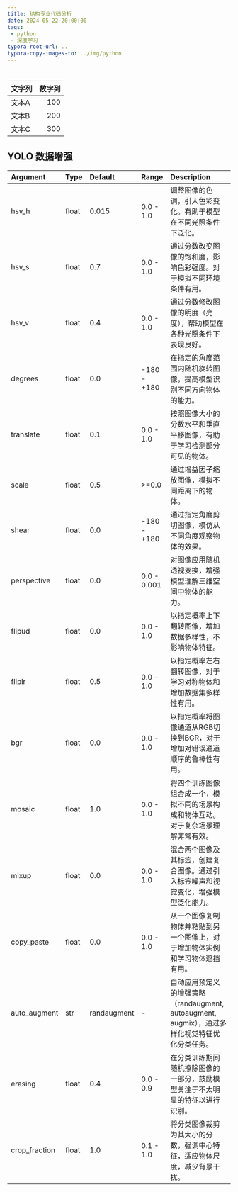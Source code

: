 ```yaml
---
title: 结构专业代码分析
date: 2024-05-22 20:00:00
tags:
 - python
 - 深度学习
typora-root-url: ..
typora-copy-images-to: ../img/python
---
```


# 

| 文字列 | 数字列 |
| :--- | ---: |
| 文本A | 100 |
| 文本B | 200 |
| 文本C | 300 |



## YOLO 数据增强

| Argument   | Type    | Default | Range       | Description                                                                             |
|:-----------|:--------|:--------|:------------|:--------------------------------------------------------------------------------------------|
| hsv_h      | float   | 0.015   | 0.0 - 1.0   | 调整图像的色调，引入色彩变化。有助于模型在不同光照条件下泛化。               |
| hsv_s      | float   | 0.7     | 0.0 - 1.0   | 通过分数改变图像的饱和度，影响色彩强度。对于模拟不同环境条件有用。                           |
| hsv_v      | float   | 0.4     | 0.0 - 1.0   | 通过分数修改图像的明度（亮度），帮助模型在各种光照条件下表现良好。                            |
| degrees    | float   | 0.0     | -180 - +180 | 在指定的角度范围内随机旋转图像，提高模型识别不同方向物体的能力。                             |
| translate  | float   | 0.1     | 0.0 - 1.0   | 按照图像大小的分数水平和垂直平移图像，有助于学习检测部分可见的物体。                          |
| scale      | float   | 0.5     | >=0.0       | 通过增益因子缩放图像，模拟不同距离下的物体。                                                 |
| shear      | float   | 0.0     | -180 - +180 | 通过指定角度剪切图像，模仿从不同角度观察物体的效果。                                         |
| perspective| float   | 0.0     | 0.0 - 0.001 | 对图像应用随机透视变换，增强模型理解三维空间中物体的能力。                                    |
| flipud     | float   | 0.0     | 0.0 - 1.0   | 以指定概率上下翻转图像，增加数据多样性，不影响物体特征。                                     |
| fliplr     | float   | 0.5     | 0.0 - 1.0   | 以指定概率左右翻转图像，对于学习对称物体和增加数据集多样性有用。                              |
| bgr        | float   | 0.0     | 0.0 - 1.0   | 以指定概率将图像通道从RGB切换到BGR，对于增加对错误通道顺序的鲁棒性有用。                     |
| mosaic     | float   | 1.0     | 0.0 - 1.0   | 将四个训练图像组合成一个，模拟不同的场景构成和物体互动。对于复杂场景理解非常有效。            |
| mixup      | float   | 0.0     | 0.0 - 1.0   | 混合两个图像及其标签，创建复合图像。通过引入标签噪声和视觉变化，增强模型泛化能力。             |
| copy_paste | float   | 0.0     | 0.0 - 1.0   | 从一个图像复制物体并粘贴到另一个图像上，对于增加物体实例和学习物体遮挡有用。                 |
| auto_augment| str    | randaugment | - | 自动应用预定义的增强策略（randaugment, autoaugment, augmix），通过多样化视觉特征优化分类任务。 |
| erasing    | float   | 0.4     | 0.0 - 0.9   | 在分类训练期间随机擦除图像的一部分，鼓励模型关注于不太明显的特征以进行识别。                  |
| crop_fraction| float | 1.0     | 0.1 - 1.0   | 将分类图像裁剪为其大小的分数，强调中心特征，适应物体尺度，减少背景干扰。                    |